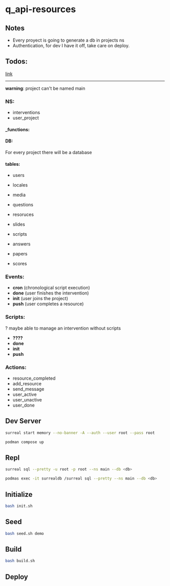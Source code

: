 # q_api-resources

## Notes
- Every proyect is going to generate a db in projects ns
- Authentication, for dev I have it off, take care on deploy.

## Todos:

[link](TODO.md)

---

**warning**: project can't be named main

### NS:

- interventions
- user_project

#### _functions:

#### DB:

For every project there will be a database

#### tables:

- users

- locales
- media
- questions
- resoruces
- slides

- scripts

- answers
- papers
- scores

### Events:

- **cron** (chronological script execution)
- **done** (user finishes the intervention)
- **init** (user joins the project)
- **push** (user completes a resource)

### Scripts:

? maybe able to manage an intervention without scripts

- **????** 
- **done**
- **init**
- **push**

### Actions:

- resource_completed
- add_resource
- send_message
- user_active
- user_unactive
- user_done

## Dev Server

``` bash
surreal start memory --no-banner -A --auth --user root --pass root
```

``` bash
podman compose up
```

## Repl

``` bash
surreal sql --pretty -u root -p root --ns main --db <db>
```

``` bash
podmas exec -it surrealdb /surreal sql --pretty --ns main --db <db>
```

## Initialize

``` bash
bash init.sh
```

## Seed

``` bash
bash seed.sh demo
```

## Build

``` bash
bash build.sh
```

## Deploy
